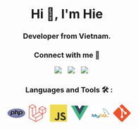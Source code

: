 <img src="https://komarev.com/ghpvc/?username=hiep0702&style=flat-square&color=blue" alt=""/>

<h1 align="center">Hi 👋, I'm Hie</h1>
<h3 align="center">Developer from Vietnam.</h3>

<h3 align="center" > Connect with me 🤝 </h3>

<p align="center">

 <div align="center"  class="icons-social" style="margin-left: 10px;">
        <a style="margin-left: 10px;"  target="_blank" href="https://www.facebook.com/trantuanhiep07">
			<img src="https://img.icons8.com/doodle/40/000000/facebook--v1.png"></a>
        <a style="margin-left: 10px;" target="_blank" href="https://github.com/hiep0702">
		<img src="https://img.icons8.com/doodle/40/000000/github--v1.png"></a>
		<a style="margin-left: 10px;" target="_blank" href="https://www.instagram.com/01.tth_/?fbclid=IwAR2OuDiUxt6gpPXWHKYXA6uAyrYdcmiGSwtFy7qmxbCmpzWd7ROvga6_m-M">
			<img src="https://img.icons8.com/doodle/40/000000/instagram--v1.png" ></a>
	
</p>

### Languages and Tools :hammer_and_wrench: :
<div>
  <img src="https://github.com/devicons/devicon/blob/master/icons/php/php-original.svg" title="PHP"  alt="PHP" width="40" height="40"/>&nbsp;
  <img src="https://github.com/devicons/devicon/blob/master/icons/laravel/laravel-original.svg" title="Laravel" alt="Laravel" width="40" height="40"/>&nbsp;
  <img src="https://github.com/devicons/devicon/blob/master/icons/javascript/javascript-original.svg" title="JavaScript" alt="JavaScript" width="40" height="40"/>&nbsp;
  <img src="https://github.com/devicons/devicon/blob/master/icons/vuejs/vuejs-original.svg" title="Vuejs" alt="Vuejs" width="40" height="40"/>&nbsp;
  <img src="https://github.com/devicons/devicon/blob/master/icons/mysql/mysql-original-wordmark.svg" title="MySQL"  alt="MySQL" width="40" height="40"/>&nbsp;
  <img src="https://github.com/devicons/devicon/blob/master/icons/git/git-original.svg" title="Git" **alt="Git" width="40" height="40"/>
</div>



